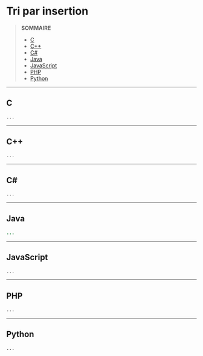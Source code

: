 # Tri par insertion

> **SOMMAIRE**
> + [C](#c)
> + [C++](#c-1)
> + [C#](#c-2)
> + [Java](#java)
> + [JavaScript](#javascript)
> + [PHP](#php)
> + [Python](#python)

---

## C

```c
...
```

---

## C++

```cpp
...
```

---

## C#

```csharp
...
```

---

## Java

```java
...
```

---

## JavaScript

```js
...
```

---

## PHP

```php
...
```

---

## Python

```python
...
```
